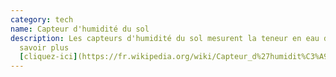 ```yaml
---
category: tech
name: Capteur d'humidité du sol
description: Les capteurs d'humidité du sol mesurent la teneur en eau du sol. En
  savoir plus
  [cliquez-ici](https://fr.wikipedia.org/wiki/Capteur_d%27humidit%C3%A9_du_sol)
---
```

